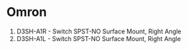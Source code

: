 # Omron

1. D3SH-A1R - Switch SPST-NO Surface Mount, Right Angle
1. D3SH-A1L - Switch SPST-NO Surface Mount, Right Angle